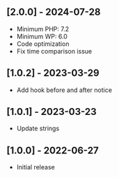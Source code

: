 ## [2.0.0] - 2024-07-28

- Minimum PHP: 7.2
- Minimum WP: 6.0
- Code optimization
- Fix time comparison issue

## [1.0.2] - 2023-03-29

- Add hook before and after notice

## [1.0.1] - 2023-03-23

- Update strings

## [1.0.0] - 2022-06-27

- Initial release
